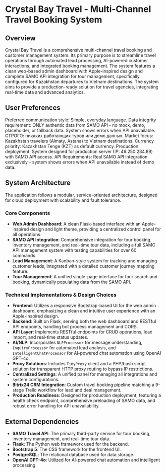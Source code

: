 # Crystal Bay Travel - Multi-Channel Travel Booking System

## Overview

Crystal Bay Travel is a comprehensive multi-channel travel booking and customer management system. Its primary purpose is to streamline travel operations through automated lead processing, AI-powered customer interactions, and integrated booking management. The system features a clean web-based admin dashboard with Apple-inspired design and complete SAMO API integration for tour management, specifically configured for Kazakhstan departures to Vietnam destinations. The system aims to provide a production-ready solution for travel agencies, integrating real-time data and advanced analytics.

## User Preferences

Preferred communication style: Simple, everyday language.
Data integrity requirement: ONLY authentic data from SAMO API - no mock, demo, placeholder, or fallback data. System shows errors when API unavailable. СТРОГО: никаких работающих туров или демо данных.
Market focus: Kazakhstan travelers (Almaty, Astana) to Vietnam destinations.
Currency priority: Kazakhstan Tenge (KZT) as default currency.
Production deployment: System designed for production server (IP: 46.250.234.89) with SAMO API access.
API Requirements: Real SAMO API integration exclusively - system shows errors when API unavailable instead of demo data.

## System Architecture

The application follows a modular, service-oriented architecture, designed for cloud deployment with scalability and fault tolerance.

### Core Components
- **Web Admin Dashboard**: A clean Flask-based interface with an Apple-inspired design and light theme, providing a centralized control panel for all operations.
- **SAMO API Integration**: Comprehensive integration for tour booking, inventory management, and real-time tour data, including a full SAMO API management system with testing capabilities for over 60 commands.
- **Lead Management**: A Kanban-style system for tracking and managing customer leads, integrated with a detailed customer journey mapping feature.
- **Tour Management**: A unified single-page interface for tour search and booking, dynamically populating data from the SAMO API.

### Technical Implementations & Design Choices
- **Frontend**: Utilizes a responsive Bootstrap-based UI for the web admin dashboard, emphasizing a clean and intuitive user experience with an Apple-inspired design.
- **Backend**: Built on Flask, serving both the web dashboard and RESTful API endpoints, handling bot process management and CORS.
- **API Layer**: Implements RESTful endpoints for CRUD operations, lead import, and real-time status updates.
- **AI/NLP**: Incorporates `NLPProcessor` for message understanding, `InquiryProcessor` for automated lead analysis, and `IntelligentChatProcessor` for AI-powered chat automation using OpenAI GPT-4o.
- **Proxy Solutions**: Includes `TinyProxy` client and a PHP/bash script solution for transparent HTTP proxy routing to bypass IP restrictions.
- **Centralized Settings**: A unified panel for managing all integrations and system configurations.
- **Bitrix24 CRM Integration**: Custom travel booking pipeline matching a 9-stage Trello workflow for lead and deal management.
- **Production Readiness**: Designed for production deployment, featuring a health check endpoint, comprehensive preloading of SAMO data, and robust error handling for API unavailability.

## External Dependencies

- **SAMO Travel API**: The primary third-party service for tour booking, inventory management, and real-time tour data.
- **Flask**: The Python web framework used for the backend.
- **Bootstrap 5**: The CSS framework for the frontend UI.
- **PostgreSQL**: The relational database used for data storage.
- **OpenAI GPT-4o**: Utilized for AI-powered chat automation and intelligent processing.